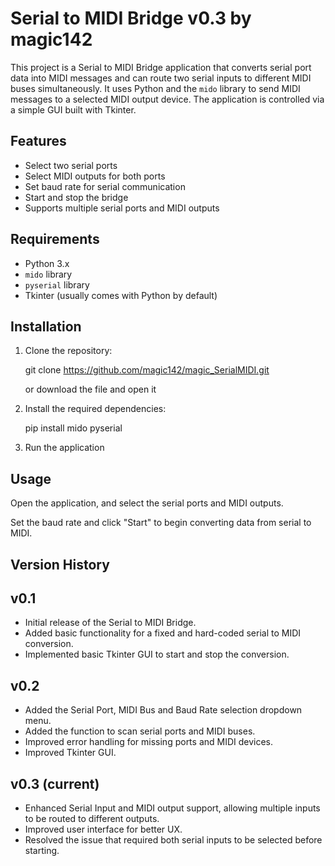 # Serial to MIDI Bridge v0.3 by magic142

This project is a Serial to MIDI Bridge application that converts serial port data into MIDI messages and can route two serial inputs to different MIDI buses simultaneously.
It uses Python and the `mido` library to send MIDI messages to a selected MIDI output device. The application is controlled via a simple GUI built with Tkinter.

## Features

- Select two serial ports
- Select MIDI outputs for both ports
- Set baud rate for serial communication
- Start and stop the bridge
- Supports multiple serial ports and MIDI outputs

## Requirements

- Python 3.x
- `mido` library
- `pyserial` library
- Tkinter (usually comes with Python by default)

## Installation

1. Clone the repository:

   git clone https://github.com/magic142/magic_SerialMIDI.git

   or download the file and open it

2. Install the required dependencies:

   pip install mido pyserial

3. Run the application

## Usage

Open the application, and select the serial ports and MIDI outputs.

Set the baud rate and click "Start" to begin converting data from serial to MIDI.



## Version History


## v0.1
- Initial release of the Serial to MIDI Bridge.
- Added basic functionality for a fixed and hard-coded serial to MIDI conversion.
- Implemented basic Tkinter GUI to start and stop the conversion.

## v0.2
- Added the Serial Port, MIDI Bus and Baud Rate selection dropdown menu.
- Added the function to scan serial ports and MIDI buses.
- Improved error handling for missing ports and MIDI devices.
- Improved Tkinter GUI.

## v0.3 (current)
- Enhanced Serial Input and MIDI output support, allowing multiple inputs to be routed to different outputs.
- Improved user interface for better UX.
- Resolved the issue that required both serial inputs to be selected before starting.

